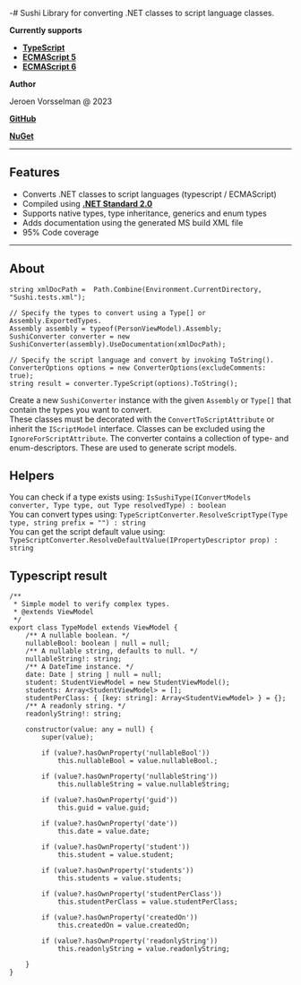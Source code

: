 -# Sushi
Library for converting .NET classes to script language classes.

**Currently supports**

- **[TypeScript](https://github.com/jvorssel/Sushi/tree/master/TestResults)**
- **[ECMAScript 5](https://github.com/jvorssel/Sushi/tree/master/TestResults)** 
- **[ECMAScript 6](https://github.com/jvorssel/Sushi/tree/master/TestResults)**


**Author**

Jeroen Vorsselman @ 2023

**[GitHub](https://github.com/jvorssel)**

**[NuGet](https://www.nuget.org/packages/SushiScriptCore/1.0.0)**

---

## Features
- Converts .NET classes to script languages (typescript / ECMAScript)
- Compiled using **[.NET Standard 2.0](https://learn.microsoft.com/en-us/dotnet/standard/net-standard?tabs=net-standard-2-0)**
- Supports native types, type inheritance, generics and enum types
- Adds documentation using the generated MS build XML file
- 95% Code coverage
---
## About
``` 
string xmlDocPath =  Path.Combine(Environment.CurrentDirectory, "Sushi.tests.xml");

// Specify the types to convert using a Type[] or Assembly.ExportedTypes.
Assembly assembly = typeof(PersonViewModel).Assembly;
SushiConverter converter = new SushiConverter(assembly).UseDocumentation(xmlDocPath);

// Specify the script language and convert by invoking ToString().
ConverterOptions options = new ConverterOptions(excludeComments: true);
string result = converter.TypeScript(options).ToString();
```

Create a new `SushiConverter` instance with the given `Assembly` or `Type[]` that contain the types you want to convert.  <br />
These classes must be decorated with the `ConvertToScriptAttribute` or inherit the `IScriptModel` interface. Classes can be excluded using the `IgnoreForScriptAttribute`.
The converter contains a collection of type- and enum-descriptors. These are used to generate script models.  <br />


## Helpers
You can check if a type exists using: `IsSushiType(IConvertModels converter, Type type, out Type resolvedType) : boolean`  <br />
You can convert types using: `TypeScriptConverter.ResolveScriptType(Type type, string prefix = "") : string`  <br />
You can get the script default value using: `TypeScriptConverter.ResolveDefaultValue(IPropertyDescriptor prop) : string`  <br />
## Typescript result

```
/**
 * Simple model to verify complex types.
 * @extends ViewModel 
 */
export class TypeModel extends ViewModel {
    /** A nullable boolean. */
    nullableBool: boolean | null = null;
    /** A nullable string, defaults to null. */
    nullableString!: string;
    /** A DateTime instance. */
    date: Date | string | null = null;
    student: StudentViewModel = new StudentViewModel();
    students: Array<StudentViewModel> = [];
    studentPerClass: { [key: string]: Array<StudentViewModel> } = {};
    /** A readonly string. */
    readonlyString!: string;

    constructor(value: any = null) {
        super(value);

        if (value?.hasOwnProperty('nullableBool'))
            this.nullableBool = value.nullableBool.;

        if (value?.hasOwnProperty('nullableString'))
            this.nullableString = value.nullableString;

        if (value?.hasOwnProperty('guid'))
            this.guid = value.guid;

        if (value?.hasOwnProperty('date'))
            this.date = value.date;

        if (value?.hasOwnProperty('student'))
            this.student = value.student;

        if (value?.hasOwnProperty('students'))
            this.students = value.students;

        if (value?.hasOwnProperty('studentPerClass'))
            this.studentPerClass = value.studentPerClass;

        if (value?.hasOwnProperty('createdOn'))
            this.createdOn = value.createdOn;

        if (value?.hasOwnProperty('readonlyString'))
            this.readonlyString = value.readonlyString;

    }
}
```